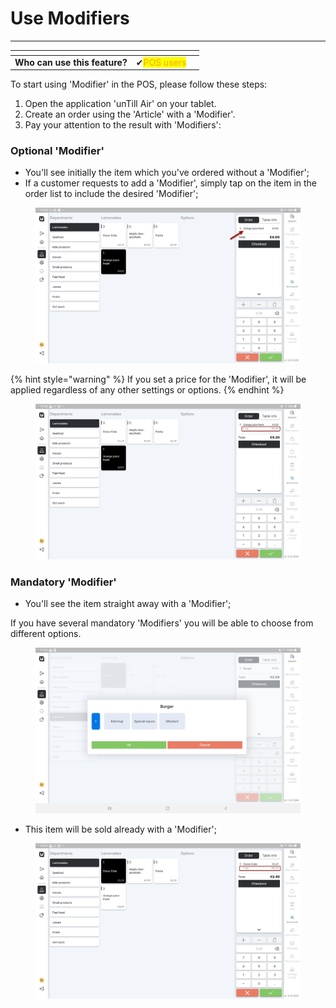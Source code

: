# Use Modifiers

***

<table data-card-size="large" data-view="cards"><thead><tr><th></th><th></th><th></th></tr></thead><tbody><tr><td><strong>Who can use this feature?</strong></td><td><span data-gb-custom-inline data-tag="emoji" data-code="2714">✔</span><mark style="color:orange;">POS users</mark></td><td></td></tr></tbody></table>

To start using 'Modifier' in the POS, please follow these steps:

1. Open the application 'unTill Air' on your tablet.
2. Create an order using the 'Article' with a 'Modifier'.
3. Pay your attention to the result with 'Modifiers':

### Optional 'Modifier'

* You'll see initially the item which you've ordered without a 'Modifier';
* If a customer requests to add a 'Modifier', simply tap on the item in the order list to include the desired 'Modifier';

<figure><img src="../../.gitbook/assets/modifier (2).jpg" alt=""><figcaption></figcaption></figure>

{% hint style="warning" %}
If you set a price for the 'Modifier', it will be applied regardless of any other settings or options.
{% endhint %}

<figure><img src="../../.gitbook/assets/modifier2.jpg" alt=""><figcaption></figcaption></figure>

### Mandatory 'Modifier'

* You'll see the item straight away with a 'Modifier';

If you have several mandatory 'Modifiers' you will be able to choose from different options.

<figure><img src="../../.gitbook/assets/modifiers.jpg" alt=""><figcaption></figcaption></figure>

* This item will be sold already with a 'Modifier';

<figure><img src="../../.gitbook/assets/modifier3.jpg" alt=""><figcaption></figcaption></figure>

